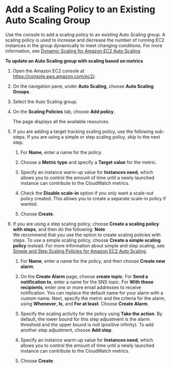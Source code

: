 # Add a Scaling Policy to an Existing Auto Scaling Group<a name="policy-updating-console"></a>

Use the console to add a scaling policy to an existing Auto Scaling group\. A scaling policy is used to increase and decrease the number of running EC2 instances in the group dynamically to meet changing conditions\. For more information, see [Dynamic Scaling for Amazon EC2 Auto Scaling](as-scale-based-on-demand.md)\.

**To update an Auto Scaling group with scaling based on metrics**

1. Open the Amazon EC2 console at [https://console\.aws\.amazon\.com/ec2/](https://console.aws.amazon.com/ec2/)\.

1. On the navigation pane, under **Auto Scaling**, choose **Auto Scaling Groups**\.

1. Select the Auto Scaling group\.

1. On the **Scaling Policies** tab, choose **Add policy**\. 

   The page displays all the available resources\.

1. If you are adding a target tracking scaling policy, use the following sub\-steps\. If you are using a simple or step scaling policy, skip to the next step\.

   1. For **Name**, enter a name for the policy\.

   1. Choose a **Metric type** and specify a **Target value** for the metric\.

   1. Specify an instance warm\-up value for **Instances need**, which allows you to control the amount of time until a newly launched instance can contribute to the CloudWatch metrics\.

   1. Check the **Disable scale\-in** option if you only want a scale\-out policy created\. This allows you to create a separate scale\-in policy if wanted\.

   1. Choose **Create**\.

1. If you are using a step scaling policy, choose **Create a scaling policy with steps**, and then do the following:
**Note**  
We recommend that you use the option to create scaling policies with steps\. To use a simple scaling policy, choose **Create a simple scaling policy** instead\. For more information about simple and step scaling, see [Simple and Step Scaling Policies for Amazon EC2 Auto Scaling](as-scaling-simple-step.md)\.

   1. For **Name**, enter a name for the policy, and then choose **Create new alarm**\.

   1. On the **Create Alarm** page, choose **create topic**\. For **Send a notification to**, enter a name for the SNS topic\. For **With these recipients**, enter one or more email addresses to receive notification\. You can replace the default name for your alarm with a custom name\. Next, specify the metric and the criteria for the alarm, using **Whenever**, **Is**, and **For at least**\. Choose **Create Alarm**\.

   1. Specify the scaling activity for the policy using **Take the action**\. By default, the lower bound for this step adjustment is the alarm threshold and the upper bound is null \(positive infinity\)\. To add another step adjustment, choose **Add step**\.

   1. Specify an instance warm\-up value for **Instances need**, which allows you to control the amount of time until a newly launched instance can contribute to the CloudWatch metrics\. 

   1. Choose **Create**\.